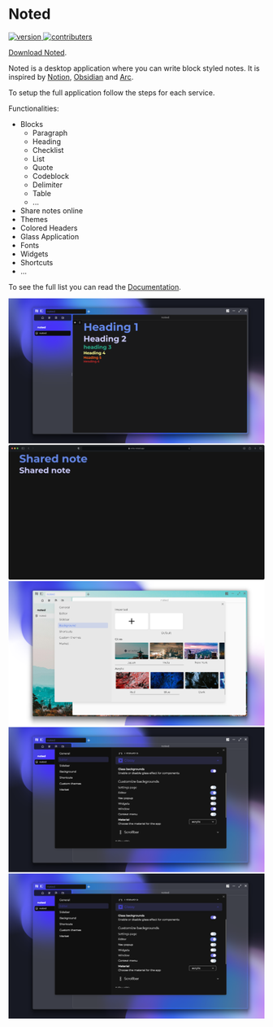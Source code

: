 # Noted

<div>
  <a href="https://github.com/BryanVanWinnendael/noted/releases/latest">
      <img src="https://img.shields.io/github/v/release/BryanVanWinnendael/noted" alt="version">
  </a>
  <a href="">
    <img src="https://img.shields.io/github/contributors/BryanVanWinnendael/noted" alt="contributers">
  </a>
</div>

[Download Noted](https://write-noted.vercel.app/download).

Noted is a desktop application where you can write block styled notes. It is inspired by [Notion](https://www.notion.so/), [Obsidian](https://obsidian.md/) and [Arc](https://arc.net/).

To setup the full application follow the steps for each service.

Functionalities:

- Blocks
  - Paragraph
  - Heading
  - Checklist
  - List
  - Quote
  - Codeblock
  - Delimiter
  - Table
  - ...
- Share notes online
- Themes
- Colored Headers
- Glass Application
- Fonts
- Widgets
- Shortcuts
- ...

To see the full list you can read the [Documentation](https://write-noted.vercel.app/docs).

![heading](./assets/heading.png)
![shared](./assets/online.png)
![backgrounds](./assets/backgrounds.png)
![glass](./assets/glass.png)
![market](./assets/glass.png)
